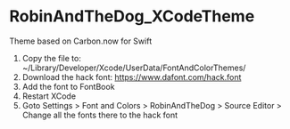 # RobinAndTheDog_XCodeTheme
Theme based on Carbon.now for Swift

1. Copy the file to: ~/Library/Developer/Xcode/UserData/FontAndColorThemes/
2. Download the hack font: https://www.dafont.com/hack.font
3. Add the font to FontBook
4. Restart XCode
5. Goto Settings > Font and Colors > RobinAndTheDog > Source Editor > Change all the fonts there to the hack font
